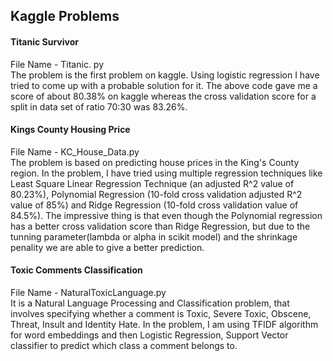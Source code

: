 ## Kaggle Problems

#### Titanic Survivor
File Name - Titanic. py <br />
The problem is the first problem on kaggle. Using logistic regression I have tried to come up with a probable solution for it.
The above code gave me a score of about 80.38% on kaggle whereas the cross validation score for a split in data set of ratio 70:30 was 83.26%.

#### Kings County Housing Price
File Name - KC_House_Data.py <br />
The problem is based on predicting house prices in the King's County region. In the problem, I have tried using multiple regression techniques like Least Square Linear Regression Technique (an adjusted R^2 value of 80.23%), Polynomial Regression (10-fold cross validation adjusted R^2 value of 85%) and Ridge Regression (10-fold cross validation value of 84.5%). The impressive thing is that even though the Polynomial regression has a better cross validation score than Ridge Regression, but due to the tunning parameter(lambda or alpha in scikit model) and the shrinkage penality we are able to give a better prediction.

#### Toxic Comments Classification
File Name - NaturalToxicLanguage.py <br />
It is a Natural Language Processing and Classification problem, that involves specifying whether a comment is Toxic, Severe Toxic, Obscene, Threat, Insult and Identity Hate. In the problem, I am using TFIDF algorithm for word embeddings and then Logistic Regression, Support Vector classifier to predict which class a comment belongs to.  

